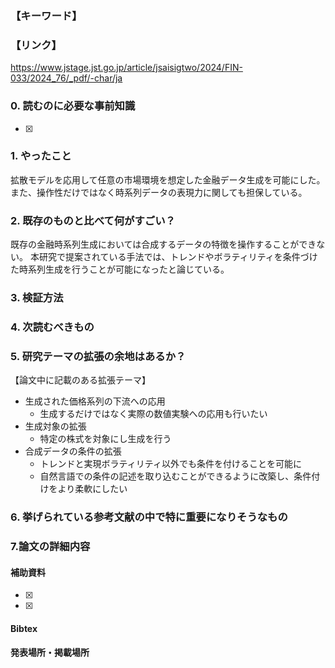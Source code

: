 ### 【キーワード】


### 【リンク】
https://www.jstage.jst.go.jp/article/jsaisigtwo/2024/FIN-033/2024_76/_pdf/-char/ja

### 0. 読むのに必要な事前知識
- [x] 



### 1. やったこと
拡散モデルを応用して任意の市場環境を想定した金融データ生成を可能にした。
また、操作性だけではなく時系列データの表現力に関しても担保している。

### 2. 既存のものと比べて何がすごい？
既存の金融時系列生成においては合成するデータの特徴を操作することができない。
本研究で提案されている手法では、トレンドやボラティリティを条件づけた時系列生成を行うことが可能になったと論じている。


### 3. 検証方法


### 4. 次読むべきもの


### 5. 研究テーマの拡張の余地はあるか？
【論文中に記載のある拡張テーマ】
- 生成された価格系列の下流への応用
  - 生成するだけではなく実際の数値実験への応用も行いたい
- 生成対象の拡張
  - 特定の株式を対象にし生成を行う
- 合成データの条件の拡張
  - トレンドと実現ボラティリティ以外でも条件を付けることを可能に
  - 自然言語での条件の記述を取り込むことができるように改築し、条件付けをより柔軟にしたい



### 6. 挙げられている参考文献の中で特に重要になりそうなもの


### 7.論文の詳細内容


#### 補助資料
- [x] 
- [x] 

#### Bibtex


#### 発表場所・掲載場所
